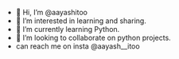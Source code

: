 - 👋 Hi, I’m @aayashitoo
- 👀 I’m interested in learning and sharing.
- 🌱 I’m currently learning Python.
- 💞️ I’m looking to collaborate on python projects.
- can reach me on insta @aayash__itoo

<!---
aayashitoo/aayashitoo is a ✨ special ✨ repository because its `README.md` (this file) appears on your GitHub profile.
You can click the Preview link to take a look at your changes.
--->
